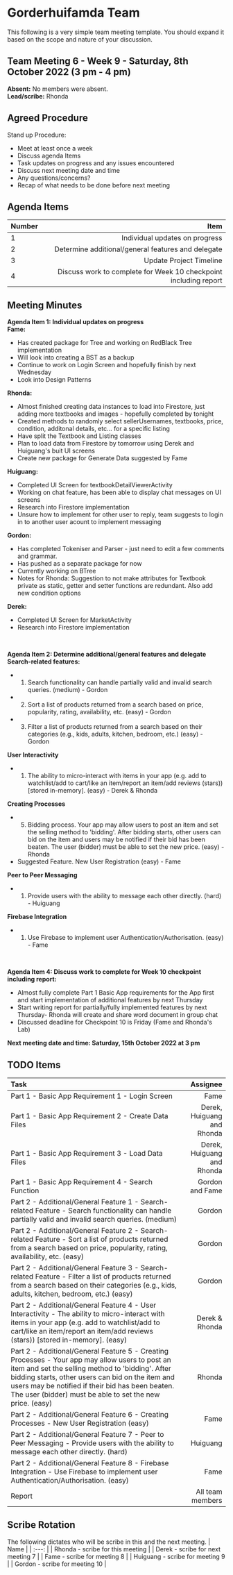 # Gorderhuifamda Team
This following is a very simple team meeting template. You should expand it based on the scope and nature of your discussion.

## Team Meeting 6 - Week 9 - Saturday, 8th October 2022 (3 pm - 4 pm)
**Absent:**
No members were absent.
<br>
**Lead/scribe:** Rhonda

## Agreed Procedure
Stand up Procedure:
- Meet at least once a week 
- Discuss agenda Items
- Task updates on progress and any issues encountered
- Discuss next meeting date and time
- Any questions/concerns?
- Recap of what needs to be done before next meeting

## Agenda Items
| Number | Item |
| :--- | ---: |
| 1 | Individual updates on progress |
| 2 | Determine additional/general features and delegate |
| 3 | Update Project Timeline |
| 4 | Discuss work to complete for Week 10 checkpoint including report |

## Meeting Minutes
**Agenda Item 1: Individual updates on progress**
<br>
**Fame:**
- Has created package for Tree and working on RedBlack Tree implementation
- Will look into creating a BST as a backup
- Continue to work on Login Screen and hopefully finish by next Wednesday
- Look into Design Patterns

**Rhonda:**
- Almost finished creating data instances to load into Firestore, just adding more textbooks and images - hopefully completed by tonight
- Created methods to randomly select sellerUsernames, textbooks, price, condition, additonal details, etc... for a specific listing
- Have split the Textbook and Listing classes
- Plan to load data from Firestore by tomorrow using Derek and Huiguang's buit UI screens
- Create new package for Generate Data suggested by Fame

**Huiguang:**
- Completed UI Screen for textbookDetailViewerActivity
- Working on chat feature, has been able to display chat messages on UI screens
- Research into Firestore implementation
- Unsure how to implement for other user to reply, team suggests to login in to another user acount to implement messaging

**Gordon:**
- Has completed Tokeniser and Parser - just need to edit a few comments and grammar.
- Has pushed as a separate package for now
- Currently working on BTree
- Notes for Rhonda: Suggestion to not make attributes for Textbook private as static, getter and setter functions are redundant. Also add new condition options

**Derek:**
- Completed UI Screen for MarketActivity
- Research into Firestore implementation
<br>

**Agenda Item 2: Determine additional/general features and delegate** 
<br>
**Search-related features:**
- 1. Search functionality can handle partially valid and invalid search queries. (medium) - Gordon
- 2. Sort a list of products returned from a search based on price, popularity, rating, availability, etc.
(easy) - Gordon
- 3. Filter a list of products returned from a search based on their categories (e.g., kids, adults, kitchen,
bedroom, etc.) (easy) - Gordon

**User Interactivity**
- 1. The ability to micro-interact with items in your app (e.g. add to watchlist/add to cart/like an
item/report an item/add reviews (stars)) [stored in-memory]. (easy) - Derek & Rhonda

**Creating Processes**
- 5. Bidding process. Your app may allow users to post an item and set the selling method to 'bidding'.
After bidding starts, other users can bid on the item and users may be notified if their bid has been
beaten. The user (bidder) must be able to set the new price. (easy) - Rhonda
- Suggested Feature. New User Registration (easy) - Fame

**Peer to Peer Messaging**
- 1. Provide users with the ability to message each other directly. (hard) - Huiguang

**Firebase Integration**
- 1. Use Firebase to implement user Authentication/Authorisation. (easy) - Fame
<br>

**Agenda Item 4: Discuss work to complete for Week 10 checkpoint including report:**
- Almost fully complete Part 1 Basic App requirements for the App first and start implementation of additional features by next Thursday
- Start writing report for partially/fully implemented features by next Thursday- Rhonda will create and share word document in group chat
- Discussed deadline for Checkpoint 10 is Friday (Fame and Rhonda's Lab)

**Next meeting date and time: Saturday, 15th October 2022 at 3 pm**

## TODO Items
| Task | Assignee |
| :--- | ---: |
| Part 1 - Basic App Requirement 1 - Login Screen | Fame |
| Part 1 - Basic App Requirement 2 - Create Data Files | Derek, Huiguang and Rhonda |
| Part 1 - Basic App Requirement 3 - Load Data Files | Derek, Huiguang and Rhonda |
| Part 1 - Basic App Requirement 4 - Search Function | Gordon and Fame |
| Part 2 - Additional/General Feature 1 - Search-related Feature - Search functionality can handle partially valid and invalid search queries. (medium) | Gordon |
| Part 2 - Additional/General Feature 2 - Search-related Feature - Sort a list of products returned from a search based on price, popularity, rating, availability, etc. (easy) | Gordon |
| Part 2 - Additional/General Feature 3 - Search-related Feature - Filter a list of products returned from a search based on their categories (e.g., kids, adults, kitchen, bedroom, etc.) (easy) | Gordon |
| Part 2 - Additional/General Feature 4 - User Interactivity - The ability to micro-interact with items in your app (e.g. add to watchlist/add to cart/like an item/report an item/add reviews (stars)) [stored in-memory]. (easy) | Derek & Rhonda |
| Part 2 - Additional/General Feature 5 - Creating Processes - Your app may allow users to post an item and set the selling method to 'bidding'. After bidding starts, other users can bid on the item and users may be notified if their bid has been beaten. The user (bidder) must be able to set the new price. (easy) |  Rhonda |
| Part 2 - Additional/General Feature 6 - Creating Processes - New User Registration (easy) | Fame |
| Part 2 - Additional/General Feature 7 - Peer to Peer Messaging - Provide users with the ability to message each other directly. (hard) | Huiguang |
| Part 2 - Additional/General Feature 8 - Firebase Integration - Use Firebase to implement user Authentication/Authorisation. (easy) | Fame |
| Report | All team members |

## Scribe Rotation
The following dictates who will be scribe in this and the next meeting.
| Name |
| :---: |
| Rhonda - scribe for this meeting |
| Derek - scribe for next meeting 7 |
| Fame - scribe for meeting 8 | 
| Huiguang - scribe for meeting 9 | 
| Gordon - scribe for meeting 10 | 

